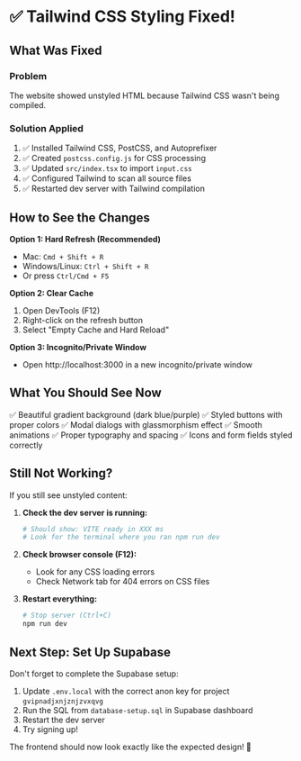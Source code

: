 # ✅ Tailwind CSS Styling Fixed!

## What Was Fixed

### Problem
The website showed unstyled HTML because Tailwind CSS wasn't being compiled.

### Solution Applied
1. ✅ Installed Tailwind CSS, PostCSS, and Autoprefixer
2. ✅ Created `postcss.config.js` for CSS processing
3. ✅ Updated `src/index.tsx` to import `input.css`
4. ✅ Configured Tailwind to scan all source files
5. ✅ Restarted dev server with Tailwind compilation

## How to See the Changes

**Option 1: Hard Refresh (Recommended)**
- Mac: `Cmd + Shift + R`
- Windows/Linux: `Ctrl + Shift + R`
- Or press `Ctrl/Cmd + F5`

**Option 2: Clear Cache**
1. Open DevTools (F12)
2. Right-click on the refresh button
3. Select "Empty Cache and Hard Reload"

**Option 3: Incognito/Private Window**
- Open http://localhost:3000 in a new incognito/private window

## What You Should See Now

✅ Beautiful gradient background (dark blue/purple)
✅ Styled buttons with proper colors
✅ Modal dialogs with glassmorphism effect
✅ Smooth animations
✅ Proper typography and spacing
✅ Icons and form fields styled correctly

## Still Not Working?

If you still see unstyled content:

1. **Check the dev server is running:**
   ```bash
   # Should show: VITE ready in XXX ms
   # Look for the terminal where you ran npm run dev
   ```

2. **Check browser console (F12):**
   - Look for any CSS loading errors
   - Check Network tab for 404 errors on CSS files

3. **Restart everything:**
   ```bash
   # Stop server (Ctrl+C)
   npm run dev
   ```

## Next Step: Set Up Supabase

Don't forget to complete the Supabase setup:
1. Update `.env.local` with the correct anon key for project `gvipnadjxnjznjzvxqvg`
2. Run the SQL from `database-setup.sql` in Supabase dashboard
3. Restart the dev server
4. Try signing up!

The frontend should now look exactly like the expected design! 🎉
